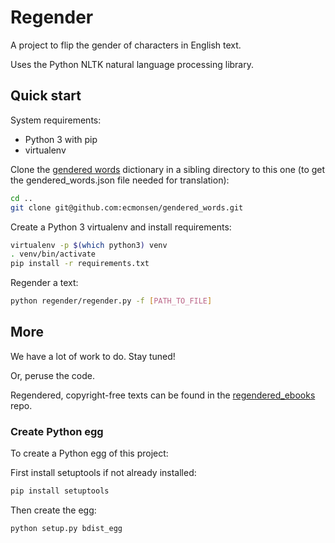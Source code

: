 # Regender

A project to flip the gender of characters in English text.

Uses the Python NLTK natural language processing library.

## Quick start

System requirements:

* Python 3 with pip
* virtualenv

Clone the [gendered words](https://github.com/ecmonsen/gendered_words) dictionary in a sibling directory to this one (to get the gendered_words.json file needed for translation):


```bash
cd ..
git clone git@github.com:ecmonsen/gendered_words.git
```

Create a Python 3 virtualenv and install requirements:

```bash
virtualenv -p $(which python3) venv
. venv/bin/activate
pip install -r requirements.txt
```

Regender a text:

```bash
python regender/regender.py -f [PATH_TO_FILE]
```

## More
We have a lot of work to do. Stay tuned!

Or, peruse the code.

Regendered, copyright-free texts can be found in the [regendered_ebooks](https://github.com/ecmonsen/regendered_ebooks) repo.

### Create Python egg
To create a Python egg of this project:

First install setuptools if not already installed:

```bash
pip install setuptools
```

Then create the egg:

```bash
python setup.py bdist_egg
```
